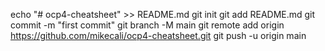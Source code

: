 echo "# ocp4-cheatsheet" >> README.md
git init
git add README.md
git commit -m "first commit"
git branch -M main
git remote add origin https://github.com/mikecali/ocp4-cheatsheet.git
git push -u origin main
